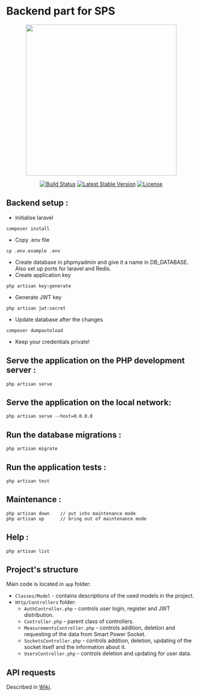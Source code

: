 # Backend part for SPS

<p align="center"><img src="https://res.cloudinary.com/dtfbvvkyp/image/upload/v1566331377/laravel-logolockup-cmyk-red.svg" width="400"></p>

<p align="center">
<a href="https://travis-ci.org/laravel/framework"><img src="https://travis-ci.org/laravel/framework.svg" alt="Build Status"></a>
<a href="https://packagist.org/packages/laravel/framework"><img src="https://poser.pugx.org/laravel/framework/v/stable.svg" alt="Latest Stable Version"></a>
<a href="https://packagist.org/packages/laravel/framework"><img src="https://poser.pugx.org/laravel/framework/license.svg" alt="License"></a>
</p>

## Backend setup :

-   Initialise laravel

```
composer install
```

-   Copy .env file

```
cp .env.example .env
```

-   Create database in phpmyadmin and give it a name in DB_DATABASE. Also set up ports for laravel and Redis.
-   Create application key

```
php artisan key:generate
```

-   Generate JWT key

```
php artisan jwt:secret
```

-   Update database after the changes

```
composer dumpautoload
```

-   Keep your credentials private!

## Serve the application on the PHP development server :

```
php artisan serve
```

## Serve the application on the local network:

```
php artisan serve --host=0.0.0.0
```

## Run the database migrations :

```
php artisan migrate
```

## Run the application tests :

```
php artisan test
```

## Maintenance :

```
php artisan down	// put into maintenance mode
php artisan up		// bring out of maintenance mode
```

## Help :

```
php artisan list
```

## Project's structure

Main code is located in `app` folder:

-   `Classes/Model` - contains descriptions of the used models in the project.
-   `Http/Controllers` folder:
    -   `AuthController.php` - controls user login, register and JWT distribution.
    -   `Controller.php` - parent class of controllers.
    -   `MeasurementsController.php` - controls addition, deletion and requesting of the data from Smart Power Socket.
    -   `SocketsController.php` - controls addition, deletion, updating of the socket itself and the information about it.
    -   `UsersController.php` - controls deletion and updating for user data.

## API requests

Described in [Wiki](https://github.com/4math/SPS/wiki/API-requests).